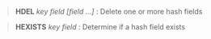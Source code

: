 > **HDEL** *key field [field ...]* : Delete one or more hash fields

> **HEXISTS** *key field* : Determine if a hash field exists
